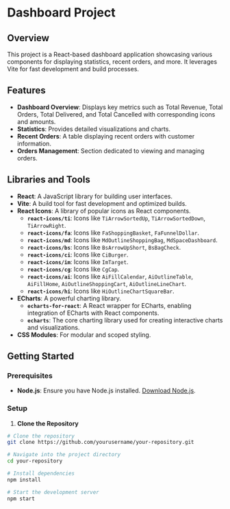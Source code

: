 # Dashboard Project

## Overview

This project is a React-based dashboard application showcasing various components for displaying statistics, recent orders, and more. It leverages Vite for fast development and build processes.

## Features

- **Dashboard Overview**: Displays key metrics such as Total Revenue, Total Orders, Total Delivered, and Total Cancelled with corresponding icons and amounts.
- **Statistics**: Provides detailed visualizations and charts.
- **Recent Orders**: A table displaying recent orders with customer information.
- **Orders Management**: Section dedicated to viewing and managing orders.

## Libraries and Tools

- **React**: A JavaScript library for building user interfaces.
- **Vite**: A build tool for fast development and optimized builds.
- **React Icons**: A library of popular icons as React components.
  - **`react-icons/ti`**: Icons like `TiArrowSortedUp`, `TiArrowSortedDown`, `TiArrowRight`.
  - **`react-icons/fa`**: Icons like `FaShoppingBasket`, `FaFunnelDollar`.
  - **`react-icons/md`**: Icons like `MdOutlineShoppingBag`, `MdSpaceDashboard`.
  - **`react-icons/bs`**: Icons like `BsArrowUpShort`, `BsBagCheck`.
  - **`react-icons/ci`**: Icons like `CiBurger`.
  - **`react-icons/im`**: Icons like `ImTarget`.
  - **`react-icons/cg`**: Icons like `CgCap`.
  - **`react-icons/ai`**: Icons like `AiFillCalendar`, `AiOutlineTable`, `AiFillHome`, `AiOutlineShoppingCart`, `AiOutlineLineChart`.
  - **`react-icons/hi`**: Icons like `HiOutlineChartSquareBar`.
- **ECharts**: A powerful charting library.
  - **`echarts-for-react`**: A React wrapper for ECharts, enabling integration of ECharts with React components.
  - **`echarts`**: The core charting library used for creating interactive charts and visualizations.
- **CSS Modules**: For modular and scoped styling.

## Getting Started

### Prerequisites

- **Node.js**: Ensure you have Node.js installed. [Download Node.js](https://nodejs.org/).

### Setup

1. **Clone the Repository**

```bash
# Clone the repository
git clone https://github.com/yourusername/your-repository.git

# Navigate into the project directory
cd your-repository

# Install dependencies
npm install

# Start the development server
npm start
